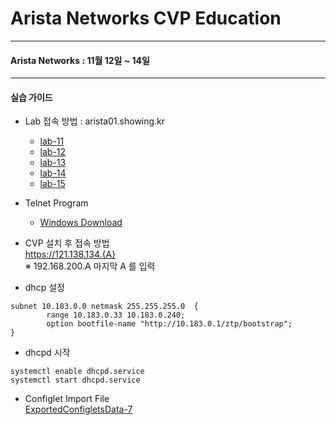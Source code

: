 
# Arista Networks CVP Education

---
#### Arista Networks : 11월 12일 ~ 14일

---
#### 실습 가이드

- Lab 접속 방법 : arista01.showing.kr
  - [lab-11](lab11.showing.kr)
  - [lab-12](lab12.showing.kr)
  - [lab-13](lab13.showing.kr)
  - [lab-14](lab14.showing.kr)
  - [lab-15](lab15.showing.kr)

- Telnet Program
  - [Windows Download](https://the.earth.li/~sgtatham/putty/latest/w64/putty.exe)


* CVP 설치 후 접속 방법<br>
https://121.138.134.{A}<br>
※ 192.168.200.A 마지막 A 를 입력

* dhcp 설정
~~~
subnet 10.183.0.0 netmask 255.255.255.0  {
        range 10.183.0.33 10.183.0.240;
        option bootfile-name "http://10.183.0.1/ztp/bootstrap";
} 
~~~

* dhcpd 시작
```
systemctl enable dhcpd.service 
systemctl start dhcpd.service 
```

* Configlet Import File<br>
[ExportedConfigletsData-7](https://drive.google.com/open?id=14zsCAc2TuIK8Aq76MpigYHi-RDR7WUx6)
